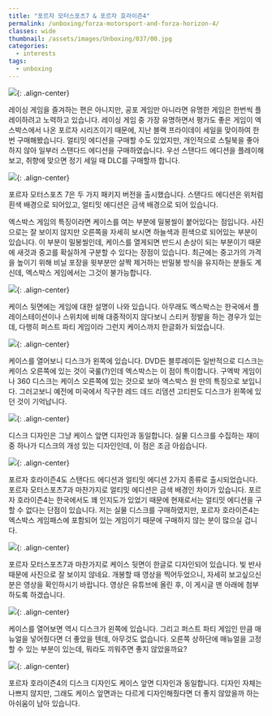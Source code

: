 ```yaml
---
title: "포르자 모터스포츠7 & 포르자 호라이즌4"
permalink: /unboxing/forza-motorsport-and-forza-horizon-4/
classes: wide
thumbnail: /assets/images/Unboxing/037/00.jpg
categories:
  - interests
tags:
  - unboxing
---
```


![](/assets/images/Unboxing/037/00.jpg){: .align-center}

레이싱 게임을 즐겨하는 편은 아니지만, 공포 게임만 아니라면 유명한 게임은 한번씩 플레이하려고 노력하고 있습니다. 레이싱 게임 중 가장 유명하면서 평가도 좋은 게임이 엑스박스에서 나온 포르자 시리즈이기 때문에, 지난 블랙 프라이데이 세일을 맞이하여 한번 구매해봤습니다. 얼티밋 에디션을 구매할 수도 있었지만, 개인적으로 스틸북을 좋아하지 않아 일부러 스탠다드 에디션을 구매하였습니다. 우선 스탠다드 에디션을 플레이해보고, 취향에 맞으면 정기 세일 때 DLC를 구매할까 합니다.

![](/assets/images/Unboxing/037/01.jpg){: .align-center}

포르자 모터스포츠 7은 두 가지 패키지 버전을 출시했습니다. 스탠다드 에디션은 위처럼 흰색 배경으로 되어있고, 얼티밋 에디션은 금색 배경으로 되어 있습니다.

엑스박스 게임의 특징이라면 케이스를 여는 부분에 밀봉씰이 붙어있다는 점입니다. 사진으로는 잘 보이지 않지만 오른쪽을 자세히 보시면 하늘색과 흰색으로 되어있는 부분이 있습니다. 이 부분이 밀봉씰인데, 케이스를 열게되면 반드시 손상이 되는 부분이기 때문에 새것과 중고를 확실하게 구분할 수 있다는 장점이 있습니다. 최근에는 중고가의 가격을 높이기 위해 비닐 포장을 윗부분만 살짝 제거하는 반밀봉 방식을 유지하는 분들도 계신데, 엑스박스 게임에서는 그것이 불가능합니다.

![](/assets/images/Unboxing/037/02.jpg){: .align-center}

케이스 뒷면에는 게임에 대한 설명이 나와 있습니다. 아무래도 엑스박스는 한국에서 플레이스테이션이나 스위치에 비해 대중적이지 않다보니 스티커 정발을 하는 경우가 있는데, 다행히 퍼스트 파티 게임이라 그런지 케이스까지 한글화가 되었습니다.

![](/assets/images/Unboxing/037/03.jpg){: .align-center}

케이스를 열어보니 디스크가 왼쪽에 있습니다. DVD든 블루레이든 일반적으로 디스크는 케이스 오른쪽에 있는 것이 국룰(?)인데 엑스박스는 이 점이 특이합니다. 구엑박 게임이나 360 디스크는 케이스 오른쪽에 있는 것으로 보아 엑스박스 원 만의 특징으로 보입니다. 그러고보니 예전에 미국에서 직구한 레드 데드 리뎀션 고티판도 디스크가 왼쪽에 있던 것이 기억납니다.

![](/assets/images/Unboxing/037/04.jpg){: .align-center}

디스크 디자인은 그냥 케이스 앞면 디자인과 동일합니다. 실물 디스크를 수집하는 재미 중 하나가 디스크의 개성 있는 디자인인데, 이 점은 조금 아쉽습니다.

![](/assets/images/Unboxing/037/05.jpg){: .align-center}

포르자 호라이즌4도 스탠다드 에디션과 얼티밋 에디션 2가지 종류로 출시되었습니다. 포르자 모터스포츠7과 마찬가지로 얼티밋 에디션은 금색 배경인 차이가 있습니다. 포르자 호라이즌4는 한국에서도 꽤 인지도가 있었기 때문에 현재로서는 얼티밋 에디션을 구할 수 없다는 단점이 있습니다. 저는 실물 디스크를 구매하였지만, 포르자 호라이즌4는 엑스박스 게임패스에 포함되어 있는 게임이기 때문에 구매하지 않는 분이 많으실 겁니다.

![](/assets/images/Unboxing/037/06.jpg){: .align-center}

포르자 모터스포츠7과 마찬가지로 케이스 뒷면이 한글로 디자인되어 있습니다. 빛 반사 때문에 사진으로 잘 보이지 않네요. 개봉할 때 영상을 찍어두었으니, 자세히 보고싶으신 분은 영상을 확인하시기 바랍니다. 영상은 유튜브에 올린 후, 이 게시글 맨 아래에 첨부하도록 하겠습니다.

![](/assets/images/Unboxing/037/07.jpg){: .align-center}

케이스를 열어보면 역시 디스크가 왼쪽에 있습니다. 그리고 퍼스트 파티 게임인 만큼 매뉴얼을 넣어줬다면 더 좋았을 텐데, 아무것도 없습니다. 오른쪽 상하단에 매뉴얼을 고정할 수 있는 부분이 있는데, 뭐라도 끼워주면 좋지 않았을까요?

![](/assets/images/Unboxing/037/08.jpg){: .align-center}

포르자 호라이즌4의 디스크 디자인도 케이스 앞면 디자인과 동일합니다. 디자인 자체는 나쁘지 않지만, 그래도 케이스 앞면과는 다르게 디자인해줬다면 더 좋지 않았을까 하는 아쉬움이 남아 있습니다.